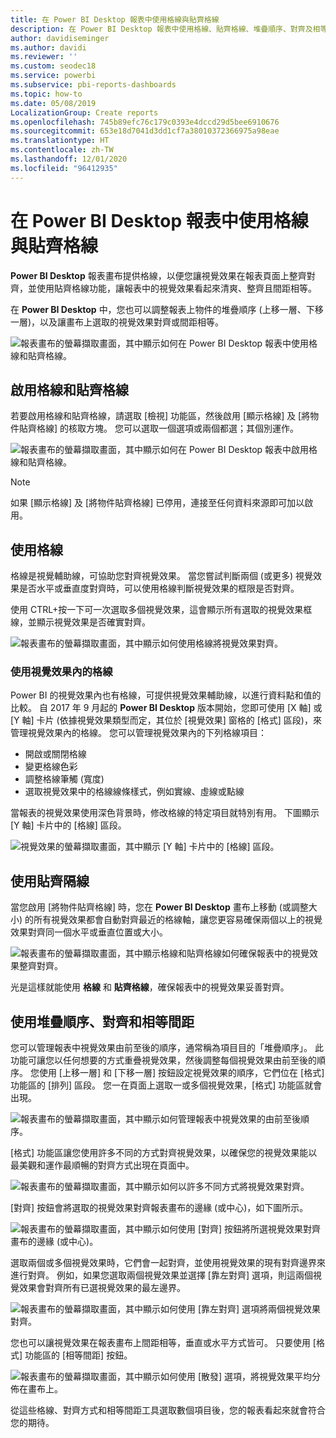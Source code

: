 ```yaml
---
title: 在 Power BI Desktop 報表中使用格線與貼齊格線
description: 在 Power BI Desktop 報表中使用格線、貼齊格線、堆疊順序、對齊及相等間距
author: davidiseminger
ms.author: davidi
ms.reviewer: ''
ms.custom: seodec18
ms.service: powerbi
ms.subservice: pbi-reports-dashboards
ms.topic: how-to
ms.date: 05/08/2019
LocalizationGroup: Create reports
ms.openlocfilehash: 745b89efc76c179c0393e4dccd29d5bee6910676
ms.sourcegitcommit: 653e18d7041d3dd1cf7a38010372366975a98eae
ms.translationtype: HT
ms.contentlocale: zh-TW
ms.lasthandoff: 12/01/2020
ms.locfileid: "96412935"
---
```

# <a name="use-gridlines-and-snap-to-grid-in-power-bi-desktop-reports"></a>在 Power BI Desktop 報表中使用格線與貼齊格線
**Power BI Desktop** 報表畫布提供格線，以便您讓視覺效果在報表頁面上整齊對齊，並使用貼齊格線功能，讓報表中的視覺效果看起來清爽、整齊且間距相等。

在 **Power BI Desktop** 中，您也可以調整報表上物件的堆疊順序 (上移一層、下移一層)，以及讓畫布上選取的視覺效果對齊或間距相等。

![報表畫布的螢幕擷取畫面，其中顯示如何在 Power BI Desktop 報表中使用格線和貼齊格線。](media/desktop-gridlines-snap-to-grid/snap-to-grid_0.png)

## <a name="enabling-gridlines-and-snap-to-grid"></a>啟用格線和貼齊格線
若要啟用格線和貼齊格線，請選取 [檢視] 功能區，然後啟用 [顯示格線] 及 [將物件貼齊格線] 的核取方塊。 您可以選取一個選項或兩個都選；其個別運作。

![報表畫布的螢幕擷取畫面，其中顯示如何在 Power BI Desktop 報表中啟用格線和貼齊格線。](media/desktop-gridlines-snap-to-grid/snap-to-grid_1.png)

> [!NOTE]
> 如果 [顯示格線] 及 [將物件貼齊格線] 已停用，連接至任何資料來源即可加以啟用。

## <a name="using-gridlines"></a>使用格線
格線是視覺輔助線，可協助您對齊視覺效果。 當您嘗試判斷兩個 (或更多) 視覺效果是否水平或垂直度對齊時，可以使用格線判斷視覺效果的框限是否對齊。

使用 CTRL+按一下可一次選取多個視覺效果，這會顯示所有選取的視覺效果框線，並顯示視覺效果是否確實對齊。

![報表畫布的螢幕擷取畫面，其中顯示如何使用格線將視覺效果對齊。](media/desktop-gridlines-snap-to-grid/snap-to-grid_2.png)

### <a name="using-gridlines-inside-visuals"></a>使用視覺效果內的格線
Power BI 的視覺效果內也有格線，可提供視覺效果輔助線，以進行資料點和值的比較。 自 2017 年 9 月起的 **Power BI Desktop** 版本開始，您即可使用 [X 軸] 或 [Y 軸] 卡片 (依據視覺效果類型而定，其位於 [視覺效果] 窗格的 [格式] 區段)，來管理視覺效果內的格線。 您可以管理視覺效果內的下列格線項目：

* 開啟或關閉格線
* 變更格線色彩
* 調整格線筆觸 (寬度)
* 選取視覺效果中的格線線條樣式，例如實線、虛線或點線

當報表的視覺效果使用深色背景時，修改格線的特定項目就特別有用。 下圖顯示 [Y 軸] 卡片中的 [格線] 區段。

![視覺效果的螢幕擷取畫面，其中顯示 [Y 軸] 卡片中的 [格線] 區段。](media/desktop-gridlines-snap-to-grid/snap-to-grid_9.png)

## <a name="using-snap-to-grid"></a>使用貼齊隔線
當您啟用 [將物件貼齊格線] 時，您在 **Power BI Desktop** 畫布上移動 (或調整大小) 的所有視覺效果都會自動對齊最近的格線軸，讓您更容易確保兩個以上的視覺效果對齊同一個水平或垂直位置或大小。

![報表畫布的螢幕擷取畫面，其中顯示格線和貼齊格線如何確保報表中的視覺效果整齊對齊。](media/desktop-gridlines-snap-to-grid/snap-to-grid_3.png)

光是這樣就能使用 **格線** 和 **貼齊格線**，確保報表中的視覺效果妥善對齊。

## <a name="using-z-order-align-and-distribute"></a>使用堆疊順序、對齊和相等間距
您可以管理報表中視覺效果由前至後的順序，通常稱為項目目的「堆疊順序」。 此功能可讓您以任何想要的方式重疊視覺效果，然後調整每個視覺效果由前至後的順序。 您使用 [上移一層] 和 [下移一層] 按鈕設定視覺效果的順序，它們位在 [格式] 功能區的 [排列] 區段。 您一在頁面上選取一或多個視覺效果，[格式] 功能區就會出現。

![報表畫布的螢幕擷取畫面，其中顯示如何管理報表中視覺效果的由前至後順序。](media/desktop-gridlines-snap-to-grid/snap-to-grid_4.png)

[格式] 功能區讓您使用許多不同的方式對齊視覺效果，以確保您的視覺效果能以最美觀和運作最順暢的對齊方式出現在頁面中。

![報表畫布的螢幕擷取畫面，其中顯示如何以許多不同方式將視覺效果對齊。](media/desktop-gridlines-snap-to-grid/snap-to-grid_5.png)

[對齊] 按鈕會將選取的視覺效果對齊報表畫布的邊緣 (或中心)，如下圖所示。

![報表畫布的螢幕擷取畫面，其中顯示如何使用 [對齊] 按鈕將所選視覺效果對齊畫布的邊緣 (或中心)。](media/desktop-gridlines-snap-to-grid/snap-to-grid_6.png)

選取兩個或多個視覺效果時，它們會一起對齊，並使用視覺效果的現有對齊邊界來進行對齊。 例如，如果您選取兩個視覺效果並選擇 [靠左對齊] 選項，則這兩個視覺效果會對齊所有已選視覺效果的最左邊界。

![報表畫布的螢幕擷取畫面，其中顯示如何使用 [靠左對齊] 選項將兩個視覺效果對齊。](media/desktop-gridlines-snap-to-grid/snap-to-grid_7.png)

您也可以讓視覺效果在報表畫布上間距相等，垂直或水平方式皆可。 只要使用 [格式] 功能區的 [相等間距] 按鈕。

![報表畫布的螢幕擷取畫面，其中顯示如何使用 [散發] 選項，將視覺效果平均分佈在畫布上。](media/desktop-gridlines-snap-to-grid/snap-to-grid_8.png)

從這些格線、對齊方式和相等間距工具選取數個項目後，您的報表看起來就會符合您的期待。

